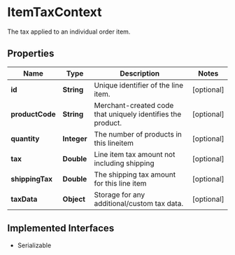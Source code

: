 

# ItemTaxContext

The tax applied to an individual order item.

## Properties

| Name | Type | Description | Notes |
|------------ | ------------- | ------------- | -------------|
|**id** | **String** | Unique identifier of the line item. |  [optional] |
|**productCode** | **String** | Merchant-created code that uniquely identifies the product. |  [optional] |
|**quantity** | **Integer** | The number of products in this lineitem |  [optional] |
|**tax** | **Double** | Line item tax amount not including shipping |  [optional] |
|**shippingTax** | **Double** | The shipping tax amount for this line item |  [optional] |
|**taxData** | **Object** | Storage for any additional/custom tax data. |  [optional] |


## Implemented Interfaces

* Serializable


